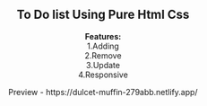 <center>
<h2>To Do list Using Pure Html Css</h2>
<p>
<strong>Features:</strong><br>
1.Adding<br>
2.Remove<br>
3.Update<br>
4.Responsive<br></p>
<a href="https://dulcet-muffin-279abb.netlify.app/" style="text-decoration: none;">Preview</a> - https://dulcet-muffin-279abb.netlify.app/
</center>
